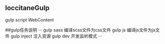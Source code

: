 ## loccitaneGulp
gulp script WebContent

##gulp任务说明
···
gulp sass 编译scss文件为css文件
gulp js 编译js文件为js文件
gulp inject 注入资源
gulp dev 开发监听模式
···
